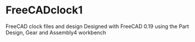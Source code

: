 # FreeCADclock1
FreeCAD clock files and design
Designed with FreeCAD 0.19 using the Part Design, Gear and Assembly4 workbench
